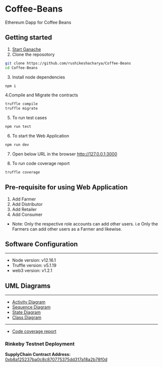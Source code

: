 # Coffee-Beans

Ethereum Dapp for Coffee Beans

## Getting started

1. [Start Ganache](https://www.trufflesuite.com/docs/ganache/quickstart)
2. Clone the reposotory

```bash
git clone https://github.com/rushikeshacharya/Coffee-Beans
cd Coffee-Beans
```

3. Install node dependencies

```bash
npm i
```

4.Compile and Migrate the contracts

```bash
truffle compile
truffle migrate
```

5. To run test cases

```bash
npm run test
```

6. To start the Web Application

```bash
npm run dev
```

7. Open below URL in the browser
   http://127.0.0.1:3000

8. To run code coverage report

```bash
truffle coverage
```

## Pre-requisite for using Web Application

1. Add Farmer
2. Add Distributor
3. Add Retailer
4. Add Consumer

- Note: Only the respective role accounts can add other users. i.e Only the Farmers can add other users as a Farmer and likewise.

## Software Configuration

---

- Node version: v12.16.1
- Truffle version: v5.1.19
- web3 version: v1.2.1

## UML Diagrams

---

- [Activity Diagram](https://github.com/rushikeshacharya/Coffee-Beans/blob/master/docs/Activity.png)
- [Sequence Diagram](https://github.com/rushikeshacharya/Coffee-Beans/blob/master/docs/Sequence.png)
- [State Diagram](https://github.com/rushikeshacharya/Coffee-Beans/blob/master/docs/State.png)
- [Class Diagram](https://github.com/rushikeshacharya/Coffee-Beans/blob/master/docs/Class.png)

---

- [Code coverage report](https://github.com/rushikeshacharya/Coffee-Beans/blob/master/docs/Code-coverage.png)

### Rinkeby Testnet Deployment

**SupplyChain Contract Address:** [0xb8a125237ba0c8c870775375dd317a18a2b78f0d](https://rinkeby.etherscan.io/address/0xb8a125237ba0c8c870775375dd317a18a2b78f0d)

